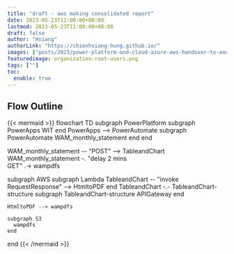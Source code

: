```yaml
---
title: "draft - aws making consolidated report"
date: 2023-05-23T11:00:00+08:00
lastmod: 2023-05-23T11:00:00+08:00
draft: false
author: "Hsiang"
authorLink: "https://chienhsiang-hung.github.io/"
images: ["posts/2023/power-platform-and-cloud-azure-aws-handover-to-another-employee/organization-root-users.png"]
featuredimage: organization-root-users.png
tags: [""]
toc:
  enable: true
---
```

## Flow Outline
{{< mermaid >}}
flowchart TD
  subgraph PowerPlatform
    subgraph PowerApps
      WIT
    end
    PowerApps --> PowerAutomate
    subgraph PowerAutomate
      WAM_monthly_statement
    end
  end
  
  WAM_monthly_statement -- "POST" --> TableandChart
  WAM_monthly_statement -. "delay 2 mins <br>GET" .-> wampdfs

  subgraph AWS
    subgraph Lambda
      TableandChart -- "invoke RequestResponse" --> HtmltoPDF
    end
    TableandChart -.- TableandChart-structure
    subgraph TableandChart-structure
      APIGateway
    end

    HtmltoPDF --> wampdfs

    subgraph S3
      wampdfs
    end
  end
{{< /mermaid >}}
